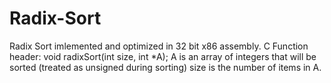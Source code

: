 # Radix-Sort
Radix Sort imlemented and optimized in 32 bit x86 assembly.
C Function header:
  void radixSort(int size, int *A);
A is an array of integers that will be sorted (treated as unsigned during sorting)
size is the number of items in A.
